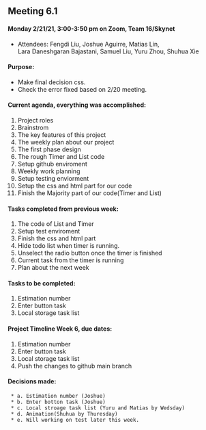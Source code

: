## Meeting 6.1 

#### Monday 2/21/21, 3:00-3:50 pm on Zoom, Team 16/Skynet     
  - Attendees: Fengdi Liu, Joshue Aguirre, Matias Lin,    
    Lara Daneshgaran Bajastani, Samuel Liu, Yuru Zhou, Shuhua Xie

#### Purpose: 
  - Make final decision css.
  - Check the error fixed based on 2/20 meeting.
  
#### Current agenda, everything was accomplished:     
   1. Project roles
   2. Brainstrom
   3. The key features of this project
   4. The weekly plan about our project
   5. The first phase design
   6. The rough Timer and List code 
   7. Setup github enviroment
   8. Weekly work planning
   9. Setup testing enviorment
   10. Setup the css and html part for our code
   11. Finish the Majority part of our code(Timer and List)


#### Tasks completed from previous week: 
   1. The code of List and Timer
   2. Setup test enviroment 
   3. Finish the css and html part
   4. Hide todo list when timer is running.
   5. Unselect the radio button once the timer is finished
   6. Current task from the timer is running
   7. Plan about the next week
 
#### Tasks to be completed:    
   1. Estimation number
   2. Enter button task
   3. Local storage task list

#### Project Timeline Week 6, due dates:    
   1. Estimation number
   2. Enter button task
   3. Local storage task list
   4. Push the changes to github main branch
   
#### Decisions made:   
     * a. Estimation number (Joshue)
     * b. Enter botton task (Joshue)
     * c. Local stroage task list (Yuru and Matias by Wedsday)
     * d. Animation(Shuhua by Thuresday)  
     * e. Will working on test later this week.

    

